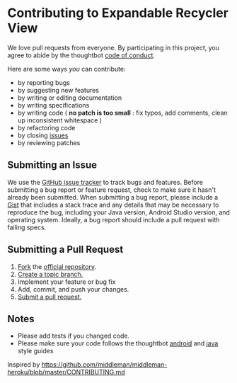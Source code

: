 # Contributing to Expandable Recycler View

We love pull requests from everyone. By participating in this project, you
agree to abide by the thoughtbot [code of conduct].

[code of conduct]: https://thoughtbot.com/open-source-code-of-conduct

Here are some ways *you* can contribute:

* by reporting bugs
* by suggesting new features
* by writing or editing documentation
* by writing specifications
* by writing code ( **no patch is too small** : fix typos, add comments, clean up inconsistent whitespace )
* by refactoring code
* by closing [issues][]
* by reviewing patches

[issues]: https://github.com/thoughtbot/expandable-recycler-view/issues

## Submitting an Issue
We use the [GitHub issue tracker][issues] to track bugs and features. Before
submitting a bug report or feature request, check to make sure it hasn't
already been submitted. When submitting a bug report, please include a [Gist][]
that includes a stack trace and any details that may be necessary to reproduce
the bug, including your Java version, Android Studio version, and operating system.
Ideally, a bug report should include a pull request with failing specs.

[gist]: https://gist.github.com/

## Submitting a Pull Request
1. [Fork][fork] the [official repository][repo].
2. [Create a topic branch.][branch]
3. Implement your feature or bug fix
4. Add, commit, and push your changes.
5. [Submit a pull request.][pr]

## Notes
* Please add tests if you changed code.
* Please make sure your code follows the thoughtbot [android][android_style_guide] and [java][java_style_guide] style guides

[repo]: https://github.com/thoughtbot/expandable-recycler-view/tree/master/expandablerecyclerview
[fork]: https://help.github.com/articles/fork-a-repo/
[branch]: https://help.github.com/articles/creating-and-deleting-branches-within-your-repository/
[pr]: https://help.github.com/articles/using-pull-requests/
[android_style_guide]: https://github.com/thoughtbot/guides/tree/master/android
[java_style_guide]: https://github.com/thoughtbot/guides/tree/master/java

Inspired by https://github.com/middleman/middleman-heroku/blob/master/CONTRIBUTING.md
